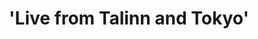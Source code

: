 ---
guid: "482AEDD0-A99D-4AA7-921F-DAFE3178B1F1"
title: '''Live from Talinn and Tokyo'''
description: '''In this episode, we discuss topics from Estonia''s government transparency
  to ocean measurement data on blockchain, MEV bot, fashion clothing in NFT, and security
  in crypto. We also hear from data sciences professionals talking about their work
  on NFT platforms and ZKP learning. Featuring a roundtable with diverse perspectives,
  this episode brings you a treasure trove of insights from across the globe.'''
pubDate: "Tue, 9 May 2023 18:00:00 -0400"
itunes-explicit: "no"
itunes-episode: 75
itunes-episodeType: full

# More info
youtube-full: https://youtu.be/mNeSbaCGIyw
discussion: https://twitter.com/fulldecent/status/1656109439273914368

# Timeline
timeline:
  - seconds: 0
    title: Introduction
  - seconds: 0
    title: Live from Talinn and Tokyo
  - seconds: 0
    title: Estonia
  - seconds: 0
    title: '@JeremMcKane / record ocean measurements, blockchain'
  - seconds: 0
    title: '@037 MEV Bot'
  - seconds: 0
    title: '@UrbanWarriorNFT / fashion clothing, new nft project in progress'
  - seconds: 0
    title: '@retromort / data scientist / japan tech co, NFT linux platform / interest in ZKP, nft'
  - seconds: 0
    title: '@ellievoxel / AR VR media design'
  - seconds: 0
    title: MEV intro
  - seconds: 0
    title: Alternatives to MEV
  - seconds: 0
    title: Thank you and wrap up

# File information
enclosure-url: "https://media.phor.net/csh/2023-05-09-episode-75.m4a"
enclosure-length: UPDATE ME
enclosure-type: "audio/x-m4a"
itunes-duration: UPDATE ME

# CSH information
badges:
  - type: stayed-to-end
    recipient: fulldecent
  - type: stayed-to-end
    recipient: dtedesco1
  - type: stayed-to-end
    recipient: jeremymckane
  - type: stayed-to-end
    recipient: UrbanWarriorNFT
  - type: stayed-to-end
    recipient: '037'
  - type: stayed-to-end
    recipient: retromort
  - type: stayed-to-end
    recipient: ellievoxel
  - type: stayed-to-end
    recipient: thealchemist_17
  - type: stayed-to-end
    recipient: t012n4do
---